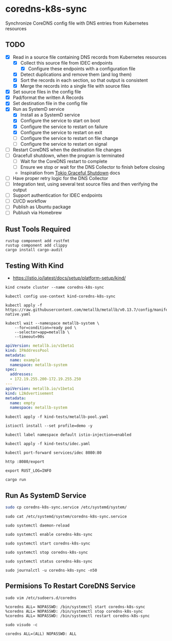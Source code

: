# coredns-k8s-sync

Synchronize CoreDNS config file with DNS entries from Kubernetes resources

## TODO

* [X] Read in a source file containing DNS records from Kubernetes resources
    * [X] Collect this source file from IDEC endpoints
      * [X] Configure these endpoints with a configuration file
    * [X] Detect duplications and remove them (and log them)
    * [X] Sort the records in each section, so that output is consistent
    * [X] Merge the records into a single file with source files
* [X] Set source files in the config file
* [X] Pad/format the written A Records
* [X] Set destination file in the config file
* [X] Run as SystemD service
    * [X] Install as a SystemD service
    * [X] Configure the service to start on boot
    * [X] Configure the service to restart on failure
    * [X] Configure the service to restart on exit
    * [ ] Configure the service to restart on file change
    * [ ] Configure the service to restart on signal
* [ ] Restart CoreDNS when the destination file changes
* [ ] Gracefull shutdown, when the program is terminated
    * [ ] Wait for the CoreDNS restart to complete
    * [ ] Ensure we stop or wait for the DNS Collector to finish before closing
    * Inspiration from [Tokio Graceful Shutdown](https://tokio.rs/tokio/tutorial/graceful_shutdown) docs
* [ ] Have proper retry logic for the DNS Collector
* [ ] Integration test, using several test source files and then verifying the output
* [ ] Support authentication for IDEC endpoints
* [ ] CI/CD workflow
* [ ] Publish as Ubuntu package
* [ ] Publush via Homebrew

## Rust Tools Required

```shell
rustup component add rustfmt
rustup component add clippy
cargo install cargo-audit
```

## Testing With Kind

* https://istio.io/latest/docs/setup/platform-setup/kind/

```shell
kind create cluster --name coredns-k8s-sync
```

```shell
kubectl config use-context kind-coredns-k8s-sync
```

```shell
kubectl apply -f https://raw.githubusercontent.com/metallb/metallb/v0.13.7/config/manifests/metallb-native.yaml
```

```shell
kubectl wait --namespace metallb-system \
    --for=condition=ready pod \
    --selector=app=metallb \
    --timeout=90s
```

```yaml
apiVersion: metallb.io/v1beta1
kind: IPAddressPool
metadata:
  name: example
  namespace: metallb-system
spec:
  addresses:
  - 172.19.255.200-172.19.255.250
---
apiVersion: metallb.io/v1beta1
kind: L2Advertisement
metadata:
  name: empty
  namespace: metallb-system
```

```shell
kubectl apply -f kind-tests/metallb-pool.yaml
```

```shell
istioctl install --set profile=demo -y
```

```shell
kubectl label namespace default istio-injection=enabled
```

```shell
kubectl apply -f kind-tests/idec.yaml
```

```shell
kubectl port-forward services/idec 8080:80
```

```shell
http :8080/export
```

```shell
export RUST_LOG=INFO
```

```shell
cargo run
```

## Run As SystemD Service

```sh
sudo cp coredns-k8s-sync.service /etc/systemd/system/
```

```shell
sudo cat /etc/systemd/system/coredns-k8s-sync.service
```



```shell
sudo systemctl daemon-reload
```

```shell
sudo systemctl enable coredns-k8s-sync
```

```shell
sudo systemctl start coredns-k8s-sync
```

```shell
sudo systemctl stop coredns-k8s-sync
```

```shell
sudo systemctl status coredns-k8s-sync
```

```shell
sudo journalctl -u coredns-k8s-sync -n50
```

## Permisions To Restart CoreDNS Service

```shell
sudo vim /etc/sudoers.d/coredns
```

```shell
%coredns ALL= NOPASSWD: /bin/systemctl start coredns-k8s-sync
%coredns ALL= NOPASSWD: /bin/systemctl stop coredns-k8s-sync
%coredns ALL= NOPASSWD: /bin/systemctl restart coredns-k8s-sync
```

```shell
sudo visudo -c
```

```shell
coredns ALL=(ALL) NOPASSWD: ALL
```